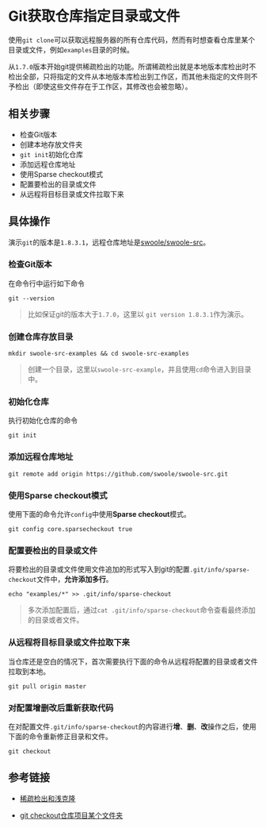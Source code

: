# Git获取仓库指定目录或文件

使用`git clone`可以获取远程服务器的所有仓库代码，然而有时想查看仓库里某个目录或文件，例如`examples`目录的时候。

从`1.7.0`版本开始git提供稀疏检出的功能。所谓稀疏检出就是本地版本库检出时不检出全部，只将指定的文件从本地版本库检出到工作区，而其他未指定的文件则不予检出（即使这些文件存在于工作区，其修改也会被忽略）。

## 相关步骤

* 检查Git版本
* 创建本地存放文件夹
* `git init`初始化仓库
* 添加远程仓库地址
* 使用Sparse checkout模式
* 配置要检出的目录或文件
* 从远程将目标目录或文件拉取下来


## 具体操作

演示`git`的版本是`1.8.3.1`，远程仓库地址是[swoole/swoole-src](https://github.com/swoole/swoole-src.git)。

### 检查Git版本

在命令行中运行如下命令

```
git --version
```
> 比如保证git的版本大于`1.7.0`，这里以 `git version 1.8.3.1`作为演示。

### 创建仓库存放目录

```
mkdir swoole-src-examples && cd swoole-src-examples
```
> 创建一个目录，这里以`swoole-src-example`，并且使用`cd`命令进入到目录中。

### 初始化仓库

执行初始化仓库的命令

```
git init
```

### 添加远程仓库地址

```
git remote add origin https://github.com/swoole/swoole-src.git
```

### 使用Sparse checkout模式

使用下面的命令允许`config`中使用**Sparse checkout**模式。

```
git config core.sparsecheckout true
```

### 配置要检出的目录或文件

将要检出的目录或文件使用文件追加的形式写入到git的配置`.git/info/sparse-checkout`文件中，**允许添加多行**。

```
echo "examples/*" >> .git/info/sparse-checkout
```

> 多次添加配置后，通过`cat .git/info/sparse-checkout`命令查看最终添加的目录或者文件。

### 从远程将目标目录或文件拉取下来

当仓库还是空白的情况下，首次需要执行下面的命令从远程将配置的目录或者文件拉取到本地。

```
git pull origin master
```

### 对配置增删改后重新获取代码

在对配置文件`.git/info/sparse-checkout`的内容进行**增**、**删**、**改**操作之后，使用下面的命令重新修正目录和文件。

```
git checkout
```


## 参考链接

* [稀疏检出和浅克隆](https://www.worldhello.net/gotgit/08-git-misc/090-sparse-checkout-and-shallow-clone.html)

* [git checkout仓库项目某个文件夹](https://www.jianshu.com/p/e36cbcc8f75d)
